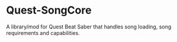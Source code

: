 # Quest-SongCore
A library/mod for Quest Beat Saber that handles song loading, song requirements and capabilities.
